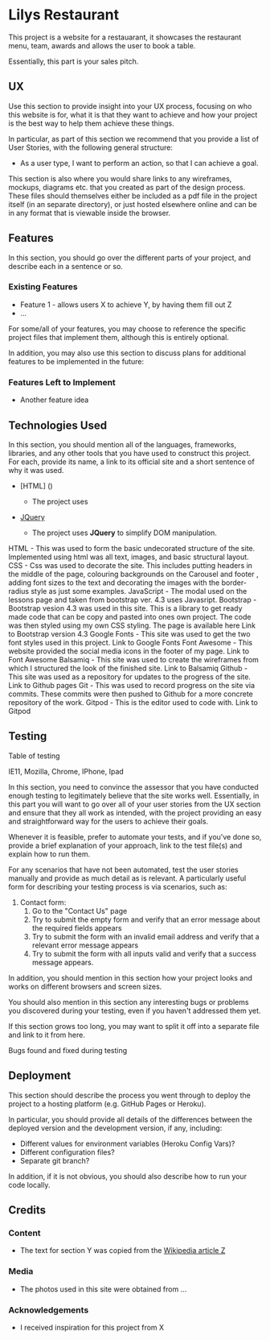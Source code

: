 # Lilys Restaurant

This project is a website for a restauarant, it showcases the restaurant menu, team, awards and allows the user to book a table.

Essentially, this part is your sales pitch.
 
## UX
 
Use this section to provide insight into your UX process, focusing on who this website is for, what it is that they want to achieve and how your project is the best way to help them achieve these things.

In particular, as part of this section we recommend that you provide a list of User Stories, with the following general structure:
- As a user type, I want to perform an action, so that I can achieve a goal.

This section is also where you would share links to any wireframes, mockups, diagrams etc. that you created as part of the design process. These files should themselves either be included as a pdf file in the project itself (in an separate directory), or just hosted elsewhere online and can be in any format that is viewable inside the browser.

## Features

In this section, you should go over the different parts of your project, and describe each in a sentence or so.
 
### Existing Features
- Feature 1 - allows users X to achieve Y, by having them fill out Z
- ...

For some/all of your features, you may choose to reference the specific project files that implement them, although this is entirely optional.

In addition, you may also use this section to discuss plans for additional features to be implemented in the future:

### Features Left to Implement
- Another feature idea

## Technologies Used

In this section, you should mention all of the languages, frameworks, libraries, and any other tools that you have used to construct this project. For each, provide its name, a link to its official site and a short sentence of why it was used.

- [HTML] ()
    - The project uses

- [JQuery](https://jquery.com)
    - The project uses **JQuery** to simplify DOM manipulation.


HTML - This was used to form the basic undecorated structure of the site. Implemented using html was all text, images, and basic structural layout.
CSS - Css was used to decorate the site. This includes putting headers in the middle of the page, colouring backgrounds on the Carousel and footer , adding font sizes to the text and decorating the images with the border-radius style as just some examples.
JavaScript - The modal used on the lessons page and taken from bootstrap ver. 4.3 uses Javasript.
Bootstrap - Bootstrap vesion 4.3 was used in this site. This is a library to get ready made code that can be copy and pasted into ones own project. The code was then styled using my own CSS styling. The page is available here Link to Bootstrap version 4.3
Google Fonts - This site was used to get the two font styles used in this project. Link to Google Fonts
Font Awesome - This website provided the social media icons in the footer of my page. Link to Font Awesome
Balsamiq - This site was used to create the wireframes from which I structured the look of the finished site. Link to Balsamiq
Github - This site was used as a repository for updates to the progress of the site. Link to Github pages
Git - This was used to record progress on the site via commits. These commits were then pushed to Github for a more concrete repository of the work.
Gitpod - This is the editor used to code with. Link to Gitpod


## Testing

Table of testing

IE11, Mozilla, Chrome, IPhone, Ipad

In this section, you need to convince the assessor that you have conducted enough testing to legitimately believe that the site works well. Essentially, in this part you will want to go over all of your user stories from the UX section and ensure that they all work as intended, with the project providing an easy and straightforward way for the users to achieve their goals.

Whenever it is feasible, prefer to automate your tests, and if you've done so, provide a brief explanation of your approach, link to the test file(s) and explain how to run them.

For any scenarios that have not been automated, test the user stories manually and provide as much detail as is relevant. A particularly useful form for describing your testing process is via scenarios, such as:

1. Contact form:
    1. Go to the "Contact Us" page
    2. Try to submit the empty form and verify that an error message about the required fields appears
    3. Try to submit the form with an invalid email address and verify that a relevant error message appears
    4. Try to submit the form with all inputs valid and verify that a success message appears.

In addition, you should mention in this section how your project looks and works on different browsers and screen sizes.

You should also mention in this section any interesting bugs or problems you discovered during your testing, even if you haven't addressed them yet.

If this section grows too long, you may want to split it off into a separate file and link to it from here.

Bugs found and fixed during testing

## Deployment

This section should describe the process you went through to deploy the project to a hosting platform (e.g. GitHub Pages or Heroku).

In particular, you should provide all details of the differences between the deployed version and the development version, if any, including:
- Different values for environment variables (Heroku Config Vars)?
- Different configuration files?
- Separate git branch?

In addition, if it is not obvious, you should also describe how to run your code locally.


## Credits

### Content
- The text for section Y was copied from the [Wikipedia article Z](https://en.wikipedia.org/wiki/Z)

### Media
- The photos used in this site were obtained from ...

### Acknowledgements

- I received inspiration for this project from X